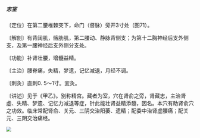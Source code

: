 ##### 志室

〔定位〕在第二腰椎棘突下，命门（督脉）旁开3寸处（图71）。

〔解剖〕有背阔肌，髂肋肌，第二腰动、静脉背侧支；为第十二胸神经后支外侧支，及第一腰神经后支外侧分支处。

〔功能〕补肾壮腰，增髓益精。   

〔主治〕腰脊痛，失精，梦遗，记忆减退，月经不调。

〔刺灸〕直刺0. 5〜1寸。宜灸。

〔讲述〕见于《甲乙》。别称精宫。藏者为室，穴在肾俞之旁，肾藏志，主治肾虚、失精、梦遗、记忆力减退等症，针此能壮肾益精添髓，因名。本穴有助肾俞穴之功效。临床常配肾俞、关元、三阴交治阳萎、遗精；配委中治肾虚腰痛；配关元、三阴交治痛经。

<img src="img/图71.jpg" style="zoom:80%;" />
